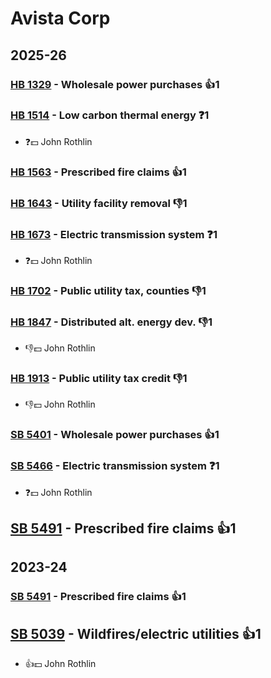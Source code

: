 # Avista Corp
## 2025-26

### [HB 1329](/bill/2025-26/hb/1329/) - Wholesale power purchases 👍1  

### [HB 1514](/bill/2025-26/hb/1514/) - Low carbon thermal energy   ❓1
* ❓💵 John Rothlin

### [HB 1563](/bill/2025-26/hb/1563/) - Prescribed fire claims 👍1  

### [HB 1643](/bill/2025-26/hb/1643/) - Utility facility removal  👎1 

### [HB 1673](/bill/2025-26/hb/1673/) - Electric transmission system   ❓1
* ❓💵 John Rothlin

### [HB 1702](/bill/2025-26/hb/1702/) - Public utility tax, counties  👎1 

### [HB 1847](/bill/2025-26/hb/1847/) - Distributed alt. energy dev.  👎1 
* 👎💵 John Rothlin

### [HB 1913](/bill/2025-26/hb/1913/) - Public utility tax credit  👎1 
* 👎💵 John Rothlin

### [SB 5401](/bill/2025-26/sb/5401/) - Wholesale power purchases 👍1  

### [SB 5466](/bill/2025-26/sb/5466/) - Electric transmission system   ❓1
* ❓💵 John Rothlin

## [SB 5491](/bill/2025-26/sb/5491/) - Prescribed fire claims 👍1  

## 2023-24

### [SB 5491](/bill/2023-24/sb/5491/) - Prescribed fire claims 👍1  

## [SB 5039](/bill/2023-24/sb/5039/) - Wildfires/electric utilities 👍1  
* 👍💵 John Rothlin
